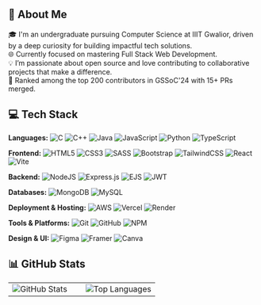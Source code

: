 ## 💫 About Me
🎓 I'm an undergraduate pursuing Computer Science at IIIT Gwalior, driven by a deep curiosity for building impactful tech solutions. <br />
🌐 Currently focused on mastering Full Stack Web Development. <br />
💡 I’m passionate about open source and love contributing to collaborative projects that make a difference.<br>
💫 Ranked among the top 200 contributors in GSSoC'24 with 15+ PRs merged.<br>

## 💻 Tech Stack

**Languages:** ![C](https://img.shields.io/badge/-C-00599C?style=flat-square&logo=c&logoColor=white) ![C++](https://img.shields.io/badge/-C++-00599C?style=flat-square&logo=c%2B%2B&logoColor=white) ![Java](https://img.shields.io/badge/-Java-ED8B00?style=flat-square&logo=openjdk&logoColor=white) ![JavaScript](https://img.shields.io/badge/-JavaScript-323330?style=flat-square&logo=javascript&logoColor=F7DF1E) ![Python](https://img.shields.io/badge/-Python-3670A0?style=flat-square&logo=python&logoColor=ffdd54) ![TypeScript](https://img.shields.io/badge/-TypeScript-007ACC?style=flat-square&logo=typescript&logoColor=white)

**Frontend:** ![HTML5](https://img.shields.io/badge/-HTML5-E34F26?style=flat-square&logo=html5&logoColor=white) ![CSS3](https://img.shields.io/badge/-CSS3-1572B6?style=flat-square&logo=css3&logoColor=white) ![SASS](https://img.shields.io/badge/-SASS-hotpink?style=flat-square&logo=sass&logoColor=white) ![Bootstrap](https://img.shields.io/badge/-Bootstrap-8511FA?style=flat-square&logo=bootstrap&logoColor=white) ![TailwindCSS](https://img.shields.io/badge/-Tailwind-38B2AC?style=flat-square&logo=tailwind-css&logoColor=white) ![React](https://img.shields.io/badge/-React-20232a?style=flat-square&logo=react&logoColor=61DAFB) ![Vite](https://img.shields.io/badge/-Vite-646CFF?style=flat-square&logo=vite&logoColor=white)

**Backend:** ![NodeJS](https://img.shields.io/badge/-Node.js-6DA55F?style=flat-square&logo=node.js&logoColor=white) ![Express.js](https://img.shields.io/badge/-Express.js-404d59?style=flat-square&logo=express&logoColor=61DAFB) ![EJS](https://img.shields.io/badge/-EJS-B4CA65?style=flat-square&logo=ejs&logoColor=black) ![JWT](https://img.shields.io/badge/-JWT-black?style=flat-square&logo=JSON%20web%20tokens&logoColor=white)

**Databases:** ![MongoDB](https://img.shields.io/badge/-MongoDB-4ea94b?style=flat-square&logo=mongodb&logoColor=white) ![MySQL](https://img.shields.io/badge/-MySQL-4479A1?style=flat-square&logo=mysql&logoColor=white)

**Deployment & Hosting:** ![AWS](https://img.shields.io/badge/-AWS-FF9900?style=flat-square&logo=amazon-aws&logoColor=white)  ![Vercel](https://img.shields.io/badge/-Vercel-000000?style=flat-square&logo=vercel&logoColor=white) ![Render](https://img.shields.io/badge/-Render-46E3B7?style=flat-square&logo=render&logoColor=white)

**Tools & Platforms:** ![Git](https://img.shields.io/badge/-Git-F05033?style=flat-square&logo=git&logoColor=white) ![GitHub](https://img.shields.io/badge/-GitHub-121011?style=flat-square&logo=github&logoColor=white) ![NPM](https://img.shields.io/badge/-NPM-CB3837?style=flat-square&logo=npm&logoColor=white)

**Design & UI:** ![Figma](https://img.shields.io/badge/-Figma-F24E1E?style=flat-square&logo=figma&logoColor=white) ![Framer](https://img.shields.io/badge/-Framer-black?style=flat-square&logo=framer&logoColor=blue) ![Canva](https://img.shields.io/badge/-Canva-00C4CC?style=flat-square&logo=Canva&logoColor=white)


## 📊 GitHub Stats

<div align="left">

<table>
<tr>
<td width="50%">

<img src="https://github-readme-stats.vercel.app/api?username=Madhuri36&theme=github_dark&hide_border=true&include_all_commits=true&count_private=false&show_icons=false&bg_color=0D1117&title_color=58A6FF&text_color=C9D1D9&icon_color=58A6FF" alt="GitHub Stats" />

</td>
<td width="50%">

<img src="https://github-readme-stats.vercel.app/api/top-langs/?username=Madhuri36&theme=github_dark&hide_border=true&include_all_commits=true&count_private=false&layout=compact&bg_color=0D1117&title_color=58A6FF&text_color=C9D1D9" alt="Top Languages" />

</td>
</tr>
</table>

</div>
